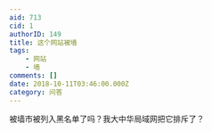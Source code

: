 ```yaml
---
aid: 713
cid: 1
authorID: 149
title: 这个网站被墙
tags:
    - 网站
    - 墙
comments: []
date: 2018-10-11T03:46:00.000Z
category: 问答
---
```


被墙市被列入黑名单了吗？我大中华局域网把它排斥了？
